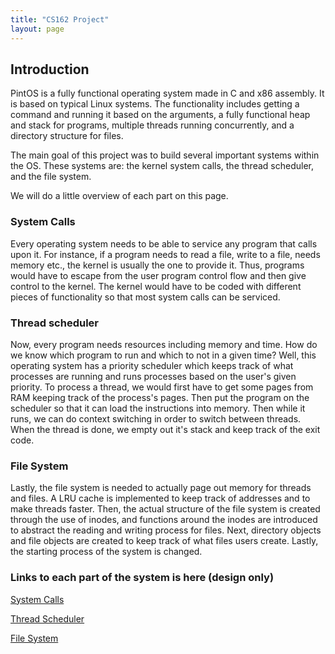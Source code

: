 ```yaml
---
title: "CS162 Project"
layout: page
---
```


## Introduction

PintOS is a fully functional operating system made in C and x86 assembly. It is based on typical Linux systems.
The functionality includes getting a command and running it based on the arguments,
a fully functional heap and stack for programs, multiple threads running concurrently,
and a directory structure for files.

The main goal of this project was to build several important systems within the OS.
These systems are: the kernel system calls, the thread scheduler, and the file system.

We will do a little overview of each part on this page.

### System Calls
Every operating system needs to be able to service any program that calls upon it. For instance,
if a program needs to read a file, write to a file, needs memory etc., the kernel is usually the one to provide it.
Thus, programs would have to escape from the user program control flow and then give control to the kernel.
The kernel would have to be coded with different pieces of functionality so that most system calls can be serviced.

### Thread scheduler
Now, every program needs resources including memory and time. How do we know which program to run and which to not in a given time?
Well, this operating system has a priority scheduler which keeps track of what processes are running and runs processes based on the user's given priority.
To process a thread, we would first have to get some pages from RAM keeping track of the process's pages. Then put the program on the scheduler so that it can load the instructions into memory.
Then while it runs, we can do context switching in order to switch between threads. When the thread is done, we empty out it's stack and keep track of the exit code.


### File System
Lastly, the file system is needed to actually page out memory for threads and files. A LRU cache is implemented to keep track of addresses and to make threads faster.
Then, the actual structure of the file system is created through the use of inodes, and functions around the inodes are introduced to abstract the reading and writing process for files.
Next, directory objects and file objects are created to keep track of what files users create. Lastly, the starting process of the system is changed.



### Links to each part of the system is here (design only)

[System Calls](../System-Calls)

[Thread Scheduler](../Thread-Scheduler)

[File System](../File-System)
